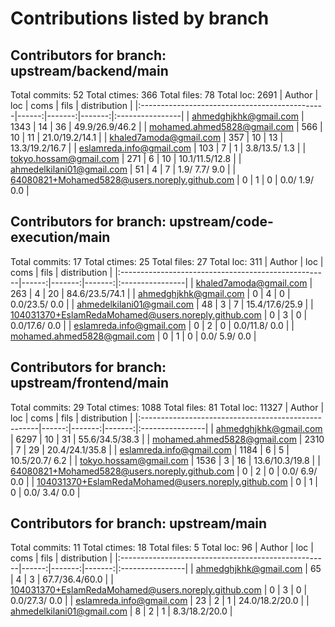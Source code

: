 # Contributions listed by branch
## Contributors for branch: upstream/backend/main
Total commits: 52
Total ctimes: 366
Total files: 78
Total loc: 2691
| Author                                        |   loc |   coms |   fils |  distribution   |
|:----------------------------------------------|------:|-------:|-------:|:----------------|
| ahmedghjkhk@gmail.com                         |  1343 |     14 |     36 | 49.9/26.9/46.2  |
| mohamed.ahmed5828@gmail.com                   |   566 |     10 |     11 | 21.0/19.2/14.1  |
| khaled7amoda@gmail.com                        |   357 |     10 |     13 | 13.3/19.2/16.7  |
| eslamreda.info@gmail.com                      |   103 |      7 |      1 | 3.8/13.5/ 1.3   |
| tokyo.hossam@gmail.com                        |   271 |      6 |     10 | 10.1/11.5/12.8  |
| ahmedelkilani01@gmail.com                     |    51 |      4 |      7 | 1.9/ 7.7/ 9.0   |
| 64080821+Mohamed5828@users.noreply.github.com |     0 |      1 |      0 | 0.0/ 1.9/ 0.0   |
## Contributors for branch: upstream/code-execution/main
Total commits: 17
Total ctimes: 25
Total files: 27
Total loc: 311
| Author                                              |   loc |   coms |   fils |  distribution   |
|:----------------------------------------------------|------:|-------:|-------:|:----------------|
| khaled7amoda@gmail.com                              |   263 |      4 |     20 | 84.6/23.5/74.1  |
| ahmedghjkhk@gmail.com                               |     0 |      4 |      0 | 0.0/23.5/ 0.0   |
| ahmedelkilani01@gmail.com                           |    48 |      3 |      7 | 15.4/17.6/25.9  |
| 104031370+EslamRedaMohamed@users.noreply.github.com |     0 |      3 |      0 | 0.0/17.6/ 0.0   |
| eslamreda.info@gmail.com                            |     0 |      2 |      0 | 0.0/11.8/ 0.0   |
| mohamed.ahmed5828@gmail.com                         |     0 |      1 |      0 | 0.0/ 5.9/ 0.0   |
## Contributors for branch: upstream/frontend/main
Total commits: 29
Total ctimes: 1088
Total files: 81
Total loc: 11327
| Author                                              |   loc |   coms |   fils |  distribution   |
|:----------------------------------------------------|------:|-------:|-------:|:----------------|
| ahmedghjkhk@gmail.com                               |  6297 |     10 |     31 | 55.6/34.5/38.3  |
| mohamed.ahmed5828@gmail.com                         |  2310 |      7 |     29 | 20.4/24.1/35.8  |
| eslamreda.info@gmail.com                            |  1184 |      6 |      5 | 10.5/20.7/ 6.2  |
| tokyo.hossam@gmail.com                              |  1536 |      3 |     16 | 13.6/10.3/19.8  |
| 64080821+Mohamed5828@users.noreply.github.com       |     0 |      2 |      0 | 0.0/ 6.9/ 0.0   |
| 104031370+EslamRedaMohamed@users.noreply.github.com |     0 |      1 |      0 | 0.0/ 3.4/ 0.0   |
## Contributors for branch: upstream/main
Total commits: 11
Total ctimes: 18
Total files: 5
Total loc: 96
| Author                                              |   loc |   coms |   fils |  distribution   |
|:----------------------------------------------------|------:|-------:|-------:|:----------------|
| ahmedghjkhk@gmail.com                               |    65 |      4 |      3 | 67.7/36.4/60.0  |
| 104031370+EslamRedaMohamed@users.noreply.github.com |     0 |      3 |      0 | 0.0/27.3/ 0.0   |
| eslamreda.info@gmail.com                            |    23 |      2 |      1 | 24.0/18.2/20.0  |
| ahmedelkilani01@gmail.com                           |     8 |      2 |      1 | 8.3/18.2/20.0   |
